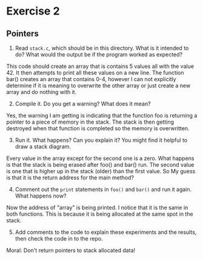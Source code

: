 # Exercise 2
## Pointers


1.  Read `stack.c`, which should be in this directory.  What is it
intended to do?  What would the output be if the program worked as
expected?

This code should create an array that is contains 5 values all with the
value 42. It then attempts to print all these values on a new line.
The function bar() creates an array that contains 0-4, however I can
not explicitly determine if it is meaning to overwrite the other array or just
create a new array and do nothing with it.


2.  Compile it.  Do you get a warning?  What does it mean?

Yes, the warning I am getting is indicating that the function foo is returning a pointer
to a piece of memory in the stack. The stack is then getting destroyed when that function is
completed so the memory is overwritten.

3.  Run it.  What happens?  Can you explain it?  You might find it
helpful to draw a stack diagram.

Every value in the array except for the second one is a zero. What happens is that the stack is 
being erased after foo() and bar() run. The second value is one that is higher up in the stack (older) than 
the first value. So My guess is that it is the return address for the main method?

4.  Comment out the `print` statements in `foo()` and `bar()` and run
it again.  What happens now?

Now the address of "array" is being printed. I notice that it is the same in both functions. This is because it is being allocated at the same spot in the stack.

5.  Add comments to the code to explain these experiments and the results,
then check the code in to the repo.

Moral: Don't return pointers to stack allocated data!
